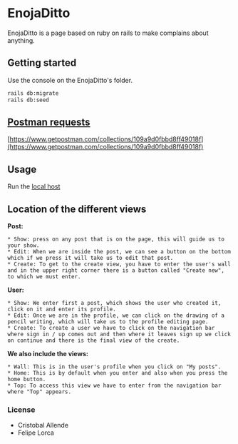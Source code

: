 # EnojaDitto

EnojaDitto is a page based on ruby on rails to make complains about anything.

## Getting started

Use the console on the EnojaDitto's folder.

```bash
rails db:migrate
rails db:seed
```
## [Postman requests](https://www.getpostman.com/collections/109a9d0fbbd8ff49018f)
[https://www.getpostman.com/collections/109a9d0fbbd8ff49018f](https://www.getpostman.com/collections/109a9d0fbbd8ff49018f)

## Usage

Run the [local host](http://localhost:3000)


## Location of the different views

**Post:**
```
* Show: press on any post that is on the page, this will guide us to your show.
* Edit: When we are inside the post, we can see a button on the bottom which if we press it will take us to edit that post.
* Create: To get to the create view, you have to enter the user's wall and in the upper right corner there is a button called "Create new", to which we must enter.
```

**User:**
```
* Show: We enter first a post, which shows the user who created it, click on it and enter its profile.
* Edit: Once we are in the profile, we can click on the drawing of a pencil writing, which will take us to the profile editing page.
* Create: To create a user we have to click on the navigation bar where sign in / up comes out and then where it leaves sign up we click on continue and there is the final view of the create.
```
**We also include the views:**
```
* Wall: This is in the user's profile when you click on "My posts".
* Home: This is by default when you enter and also when you press the home button.
* Top: To access this view we have to enter from the navigation bar where "Top" appears.
```

### License

* Cristobal Allende
* Felipe Lorca
